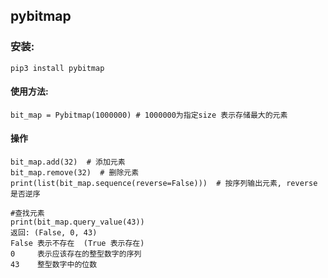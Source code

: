 ## pybitmap
### 安装:
    pip3 install pybitmap
#### 使用方法:
    bit_map = Pybitmap(1000000) # 1000000为指定size 表示存储最大的元素
#### 操作
    bit_map.add(32)  # 添加元素
    bit_map.remove(32)  # 删除元素
    print(list(bit_map.sequence(reverse=False)))  # 按序列输出元素, reverse 是否逆序

    #查找元素
    print(bit_map.query_value(43))
    返回: (False, 0, 43)
    False 表示不存在  (True 表示存在)
    0     表示应该存在的整型数字的序列
    43    整型数字中的位数


